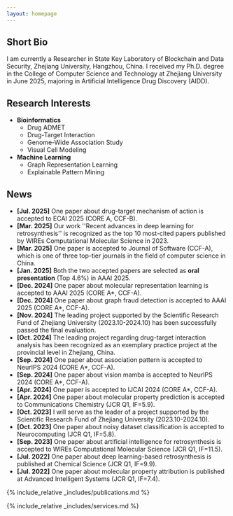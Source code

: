 ```yaml
---
layout: homepage
---
```


## Short Bio

I am currently a Researcher in State Key Laboratory of Blockchain and Data Security, Zhejiang University, Hangzhou, China. I received my Ph.D. degree in the College of Computer Science and Technology at Zhejiang University in June 2025, majoring in Artificial Intelligence Drug Discovery (AIDD).


## Research Interests

- **Bioinformatics**
    - Drug ADMET
    - Drug-Target Interaction
    - Genome-Wide Association Study
    - Visual Cell Modeling
- **Machine Learning**
    - Graph Representation Learning
    - Explainable Pattern Mining

## News
- **[Jul. 2025]** One paper about drug-target mechanism of action is accepted to ECAI 2025 (CORE A, CCF-B).
- **[Mar. 2025]** Our work ''Recent advances in deep learning for retrosynthesis'' is recognized as the top 10 most-cited papers published by WIREs Computational Molecular Science in 2023.
- **[Mar. 2025]** One paper is accepted to Journal of Software (CCF-A), which is one of three top-tier journals in the field of computer science in China.
- **[Jan. 2025]** Both the two accepted papers are selected as **oral presentation** (Top 4.6%) in AAAI 2025.
- **[Dec. 2024]** One paper about molecular representation learning is accepted to AAAI 2025 (CORE A*, CCF-A).
- **[Dec. 2024]** One paper about graph fraud detection is accepted to AAAI 2025 (CORE A*, CCF-A).
- **[Nov. 2024]** The leading project supported by the Scientific Research Fund of Zhejiang University (2023.10-2024.10) has been successfully passed the final evaluation.
- **[Oct. 2024]** The leading project regarding drug-target interaction analysis has been recognized as an exemplary practice project at the provincial level in Zhejiang, China.
- **[Sep. 2024]** One paper about association pattern is accepted to NeurIPS 2024 (CORE A*, CCF-A).
- **[Sep. 2024]** One paper about vision mamba is accepted to NeurIPS 2024 (CORE A*, CCF-A).
- **[Apr. 2024]** One paper is accepted to IJCAI 2024 (CORE A*, CCF-A).
- **[Apr. 2024]** One paper about molecular property prediction is accepted to Communications Chemistry (JCR Q1, IF=5.9).
- **[Oct. 2023]** I will serve as the leader of a project supported by the Scientific Research Fund of Zhejiang University (2023.10-2024.10).
- **[Oct. 2023]** One paper about noisy dataset classification is accepted to Neurocomputing (JCR Q1, IF=5.8).
- **[Sep. 2023]** One paper about artificial intelligence for retrosynthesis is accepted to WIREs Computational Molecular Science (JCR Q1, IF=11.5).
- **[Jul. 2022]** One paper about deep learning-based retrosynthesis is published at Chemical Science (JCR Q1, IF=9.9).
- **[Jul. 2022]** One paper about molecular property attribution is published at Advanced Intelligent Systems (JCR Q1, IF=7.4).

{% include_relative _includes/publications.md %}

{% include_relative _includes/services.md %}
